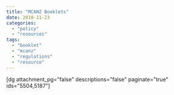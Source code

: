 ```yaml
---
title: "MCANZ Booklets"
date: 2018-11-23
categories: 
  - "policy"
  - "resources"
tags: 
  - "booklet"
  - "mcanz"
  - "regulations"
  - "resource"
---
```


\[dg attachment\_pg="false" descriptions="false" paginate="true" ids="5504,5187"\]
